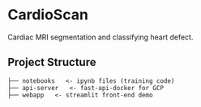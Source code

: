# CardioScan
Cardiac MRI segmentation and classifying heart defect. 

## Project Structure

    ├── notebooks   <- ipynb files (training code)
    ├── api-server   <- fast-api-docker for GCP
    ├── webapp   <- streamlit front-end demo
